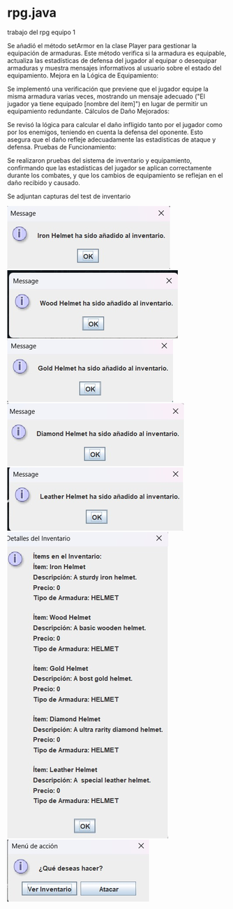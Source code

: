 # rpg.java
trabajo del rpg equipo 1

Se añadió el método setArmor en la clase Player para gestionar la equipación de armaduras. Este método verifica si la armadura es equipable, actualiza las estadísticas de defensa del jugador al equipar o desequipar armaduras y muestra mensajes informativos al usuario sobre el estado del equipamiento.
Mejora en la Lógica de Equipamiento:

Se implementó una verificación que previene que el jugador equipe la misma armadura varias veces, mostrando un mensaje adecuado ("El jugador ya tiene equipado [nombre del ítem]") en lugar de permitir un equipamiento redundante.
Cálculos de Daño Mejorados:

Se revisó la lógica para calcular el daño infligido tanto por el jugador como por los enemigos, teniendo en cuenta la defensa del oponente. Esto asegura que el daño refleje adecuadamente las estadísticas de ataque y defensa.
Pruebas de Funcionamiento:

Se realizaron pruebas del sistema de inventario y equipamiento, confirmando que las estadísticas del jugador se aplican correctamente durante los combates, y que los cambios de equipamiento se reflejan en el daño recibido y causado.

Se adjuntan capturas del test de inventario

![img_14.png](img_14.png)
![img_15.png](img_15.png)
![img_16.png](img_16.png)
![img_17.png](img_17.png)
![img_18.png](img_18.png)
![img_19.png](img_19.png)
![img_20.png](img_20.png)